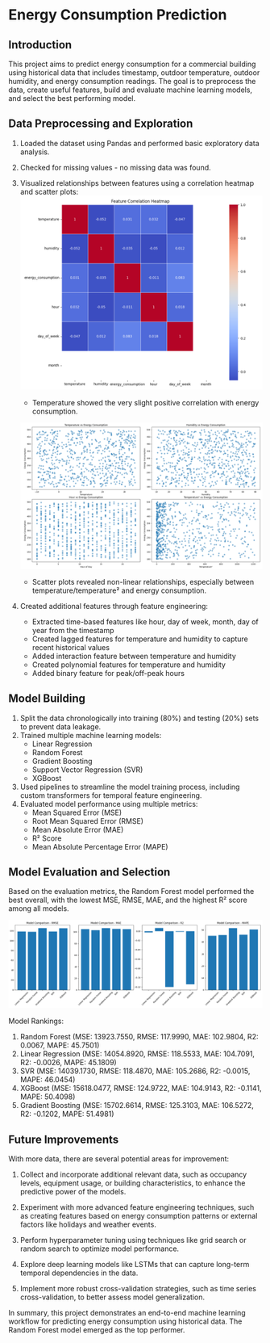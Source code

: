 # Energy Consumption Prediction

## Introduction

This project aims to predict energy consumption for a commercial building using historical data that includes timestamp, outdoor temperature, outdoor humidity, and energy consumption readings. The goal is to preprocess the data, create useful features, build and evaluate machine learning models, and select the best performing model.

## Data Preprocessing and Exploration

1. Loaded the dataset using Pandas and performed basic exploratory data analysis.
2. Checked for missing values - no missing data was found.
3. Visualized relationships between features using a correlation heatmap and scatter plots:
   ![Heat map](Figure_1_Heatmap.png)
   - Temperature showed the very slight positive correlation with energy consumption.

   ![Scatter plots](Figure_2_Scatterplots.png)
   - Scatter plots revealed non-linear relationships, especially between temperature/temperature² and energy consumption.
4. Created additional features through feature engineering:
   - Extracted time-based features like hour, day of week, month, day of year from the timestamp
   - Created lagged features for temperature and humidity to capture recent historical values
   - Added interaction feature between temperature and humidity
   - Created polynomial features for temperature and humidity
   - Added binary feature for peak/off-peak hours
  
## Model Building 

1. Split the data chronologically into training (80%) and testing (20%) sets to prevent data leakage.
2. Trained multiple machine learning models:
   - Linear Regression
   - Random Forest
   - Gradient Boosting
   - Support Vector Regression (SVR)
   - XGBoost
3. Used pipelines to streamline the model training process, including custom transformers for temporal feature engineering.
4. Evaluated model performance using multiple metrics:
   - Mean Squared Error (MSE)
   - Root Mean Squared Error (RMSE) 
   - Mean Absolute Error (MAE)
   - R² Score
   - Mean Absolute Percentage Error (MAPE)

## Model Evaluation and Selection

Based on the evaluation metrics, the Random Forest model performed the best overall, with the lowest MSE, RMSE, MAE, and the highest R² score among all models.

![ModelComparison](Figure_3_Modelcomparison.png)

Model Rankings:
1. Random Forest (MSE: 13923.7550, RMSE: 117.9990, MAE: 102.9804, R2: 0.0067, MAPE: 45.7501)
2. Linear Regression (MSE: 14054.8920, RMSE: 118.5533, MAE: 104.7091, R2: -0.0026, MAPE: 45.1809)
3. SVR (MSE: 14039.1730, RMSE: 118.4870, MAE: 105.2686, R2: -0.0015, MAPE: 46.0454)
4. XGBoost (MSE: 15618.0477, RMSE: 124.9722, MAE: 104.9143, R2: -0.1141, MAPE: 50.4098)
5. Gradient Boosting (MSE: 15702.6614, RMSE: 125.3103, MAE: 106.5272, R2: -0.1202, MAPE: 51.4981)

## Future Improvements

With more data, there are several potential areas for improvement:

1. Collect and incorporate additional relevant data, such as occupancy levels, equipment usage, or building characteristics, to enhance the predictive power of the models.

2. Experiment with more advanced feature engineering techniques, such as creating features based on energy consumption patterns or external factors like holidays and weather events.

3. Perform hyperparameter tuning using techniques like grid search or random search to optimize model performance.

4. Explore deep learning models like LSTMs that can capture long-term temporal dependencies in the data.

5. Implement more robust cross-validation strategies, such as time series cross-validation, to better assess model generalization.

In summary, this project demonstrates an end-to-end machine learning workflow for predicting energy consumption using historical data. The Random Forest model emerged as the top performer.
